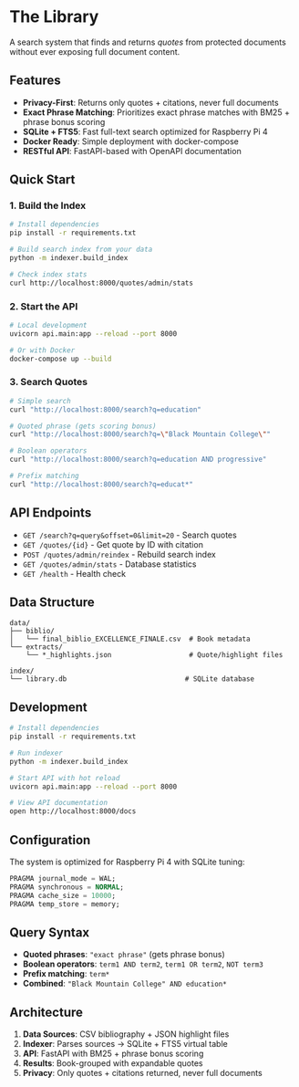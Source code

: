 # The Library

A search system that finds and returns *quotes* from protected documents without ever exposing full document content.

## Features

- **Privacy-First**: Returns only quotes + citations, never full documents
- **Exact Phrase Matching**: Prioritizes exact phrase matches with BM25 + phrase bonus scoring
- **SQLite + FTS5**: Fast full-text search optimized for Raspberry Pi 4
- **Docker Ready**: Simple deployment with docker-compose
- **RESTful API**: FastAPI-based with OpenAPI documentation

## Quick Start

### 1. Build the Index

```bash
# Install dependencies
pip install -r requirements.txt

# Build search index from your data
python -m indexer.build_index

# Check index stats
curl http://localhost:8000/quotes/admin/stats
```

### 2. Start the API

```bash
# Local development
uvicorn api.main:app --reload --port 8000

# Or with Docker
docker-compose up --build
```

### 3. Search Quotes

```bash
# Simple search
curl "http://localhost:8000/search?q=education"

# Quoted phrase (gets scoring bonus)
curl "http://localhost:8000/search?q=\"Black Mountain College\""

# Boolean operators
curl "http://localhost:8000/search?q=education AND progressive"

# Prefix matching
curl "http://localhost:8000/search?q=educat*"
```

## API Endpoints

- `GET /search?q=query&offset=0&limit=20` - Search quotes
- `GET /quotes/{id}` - Get quote by ID with citation
- `POST /quotes/admin/reindex` - Rebuild search index
- `GET /quotes/admin/stats` - Database statistics
- `GET /health` - Health check

## Data Structure

```
data/
├── biblio/
│   └── final_biblio_EXCELLENCE_FINALE.csv  # Book metadata
└── extracts/
    └── *_highlights.json                   # Quote/highlight files

index/
└── library.db                             # SQLite database
```

## Development

```bash
# Install dependencies
pip install -r requirements.txt

# Run indexer
python -m indexer.build_index

# Start API with hot reload
uvicorn api.main:app --reload --port 8000

# View API documentation
open http://localhost:8000/docs
```

## Configuration

The system is optimized for Raspberry Pi 4 with SQLite tuning:

```sql
PRAGMA journal_mode = WAL;
PRAGMA synchronous = NORMAL;
PRAGMA cache_size = 10000;
PRAGMA temp_store = memory;
```

## Query Syntax

- **Quoted phrases**: `"exact phrase"` (gets phrase bonus)
- **Boolean operators**: `term1 AND term2`, `term1 OR term2`, `NOT term3`
- **Prefix matching**: `term*`
- **Combined**: `"Black Mountain College" AND education*`

## Architecture

1. **Data Sources**: CSV bibliography + JSON highlight files
2. **Indexer**: Parses sources → SQLite + FTS5 virtual table
3. **API**: FastAPI with BM25 + phrase bonus scoring
4. **Results**: Book-grouped with expandable quotes
5. **Privacy**: Only quotes + citations returned, never full documents